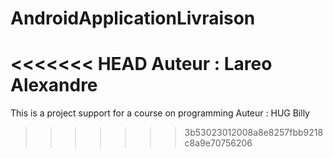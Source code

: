 AndroidApplicationLivraison
===========================

<<<<<<< HEAD
Auteur : Lareo Alexandre
=======
This is a project support for a course on programming
Auteur : HUG Billy
>>>>>>> 3b53023012008a8e8257fbb9218c8a9e70756206
